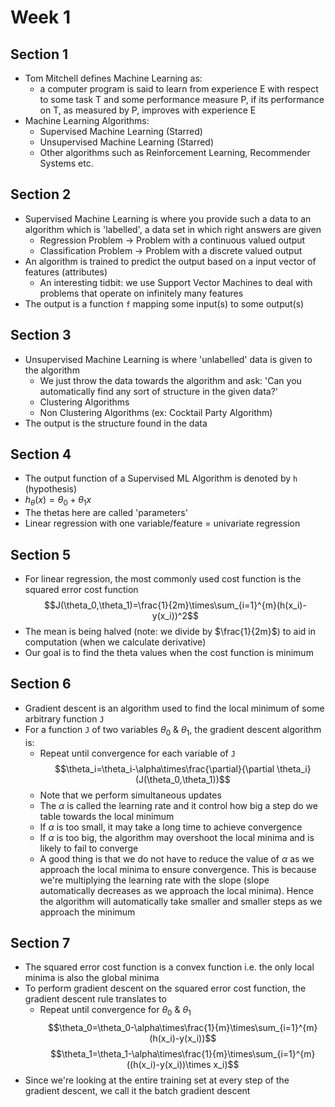 # Week 1

## Section 1
* Tom Mitchell defines Machine Learning as:
  *  a computer program is said to learn from experience E with respect to some task T and some performance measure P, if its performance on T, as measured by P, improves with experience E
* Machine Learning Algorithms:
  * Supervised Machine Learning (Starred)
  * Unsupervised Machine Learning (Starred)
  * Other algorithms such as Reinforcement Learning, Recommender Systems etc.

## Section 2
* Supervised Machine Learning is where you provide such a data to an algorithm which is 'labelled', a data set in which right answers are given
  * Regression Problem -> Problem with a continuous valued output
  * Classification Problem -> Problem with a discrete valued output
* An algorithm is trained to predict the output based on a input vector of features (attributes)
  * An interesting tidbit: we use Support Vector Machines to deal with problems that operate on infinitely many features
* The output is a function `f` mapping some input(s) to some output(s)

## Section 3
* Unsupervised Machine Learning is where 'unlabelled' data is given to the algorithm
  * We just throw the data towards the algorithm and ask: 'Can you automatically find any sort of structure in the given data?'
  * Clustering Algorithms
  * Non Clustering Algorithms (ex: Cocktail Party Algorithm)
* The output is the structure found in the data

## Section 4
* The output function of a Supervised ML Algorithm is denoted by `h` (hypothesis)
* $h_\theta(x)=\theta_0+\theta_1x$
* The thetas here are called 'parameters'
* Linear regression with one variable/feature = univariate regression

## Section 5
* For linear regression, the most commonly used cost function is the squared error cost function
$$J(\theta_0,\theta_1)=\frac{1}{2m}\times\sum_{i=1}^{m}(h(x_i)-y(x_i))^2$$
* The mean is being halved (note: we divide by $\frac{1}{2m}$) to aid in computation (when we calculate derivative)
* Our goal is to find the theta values when the cost function is minimum

## Section 6
* Gradient descent is an algorithm used to find the local minimum of some arbitrary function `J`
* For a function `J` of two variables $\theta_0$ & $\theta_1$, the gradient descent algorithm is:
  * Repeat until convergence for each variable of `J`
$$\theta_i=\theta_i-\alpha\times\frac{\partial}{\partial \theta_i}(J(\theta_0,\theta_1))$$
  * Note that we perform simultaneous updates
  * The $\alpha$ is called the learning rate and it control how big a step do we table towards the local minimum
  * If $\alpha$ is too small, it may take a long time to achieve convergence
  * If $\alpha$ is too big, the algorithm may overshoot the local minima and is likely to fail to converge
  * A good thing is that we do not have to reduce the value of $\alpha$ as we approach the local minima to ensure convergence. This is because we're multiplying the learning rate with the slope (slope automatically decreases as we approach the local minima). Hence the algorithm will automatically take smaller and smaller steps as we approach the minimum

## Section 7
* The squared error cost function is a convex function i.e. the only local minima is also the global minima
* To perform gradient descent on the squared error cost function, the gradient descent rule translates to
  * Repeat until convergence for $\theta_0$ & $\theta_1$
$$\theta_0=\theta_0-\alpha\times\frac{1}{m}\times\sum_{i=1}^{m}(h(x_i)-y(x_i))$$
$$\theta_1=\theta_1-\alpha\times\frac{1}{m}\times\sum_{i=1}^{m}((h(x_i)-y(x_i))\times x_i)$$
* Since we're looking at the entire training set at every step of the gradient descent, we call it the batch gradient descent